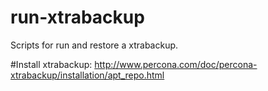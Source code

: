 run-xtrabackup
==============

Scripts for run and restore a xtrabackup.

#Install xtrabackup:
http://www.percona.com/doc/percona-xtrabackup/installation/apt_repo.html
